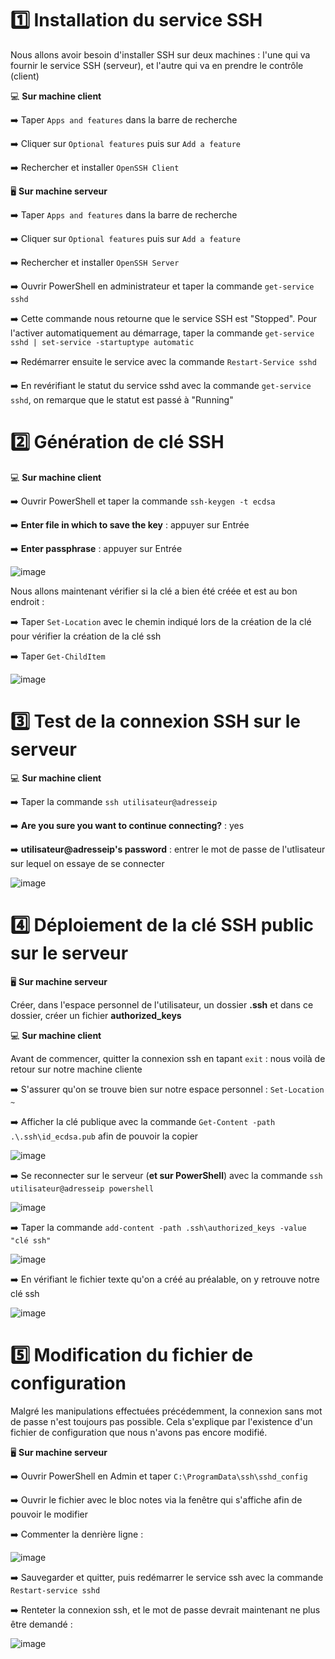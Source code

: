 # :one: Installation du service SSH  
  
Nous allons avoir besoin d'installer SSH sur deux machines : l'une qui va fournir le service SSH (serveur), et l'autre qui va en prendre le contrôle (client)  
  
💻 **Sur machine client**  
  
➡️ Taper `Apps and features` dans la barre de recherche  
  
➡️ Cliquer sur `Optional features` puis sur `Add a feature`  
  
➡️ Rechercher et installer `OpenSSH Client`  
  
🖥️ **Sur machine serveur**  
  
➡️ Taper `Apps and features` dans la barre de recherche  
  
➡️ Cliquer sur `Optional features` puis sur `Add a feature`  
  
➡️ Rechercher et installer `OpenSSH Server`  
  
➡️ Ouvrir PowerShell en administrateur et taper la commande `get-service sshd`  
  
➡️ Cette commande nous retourne que le service SSH est "Stopped". Pour l'activer automatiquement au démarrage, taper la commande `get-service sshd | set-service -startuptype automatic`  
  
➡️ Redémarrer ensuite le service avec la commande `Restart-Service sshd`  
  
➡️ En revérifiant le statut du service sshd avec la commande `get-service sshd`, on remarque que le statut est passé à "Running"  
  
# 2️⃣ Génération de clé SSH    
  
💻 **Sur machine client**  
  
➡️ Ouvrir PowerShell et taper la commande `ssh-keygen -t ecdsa`   
  
➡️ **Enter file in which to save the key** : appuyer sur Entrée  
  
➡️ **Enter passphrase** : appuyer sur Entrée  
  
![image](https://github.com/user-attachments/assets/a5503d0a-b7fd-4d7c-a81e-50d4b788a263)  
  
Nous allons maintenant vérifier si la clé a bien été créée et est au bon endroit : 
  
➡️ Taper `Set-Location` avec le chemin indiqué lors de la création de la clé pour vérifier la création de la clé ssh   
  
➡️ Taper `Get-ChildItem`  
  
![image](https://github.com/user-attachments/assets/42d24d7c-7cb6-4356-9284-05d296c3135c)  
  
# :three: Test de la connexion SSH sur le serveur  
  
💻 **Sur machine client**  
  
➡️ Taper la commande `ssh utilisateur@adresseip`  
  
➡️  **Are you sure you want to continue connecting?** : yes  
  
➡️ **utilisateur@adresseip's password** : entrer le mot de passe de l'utlisateur sur lequel on essaye de se connecter  

![image](https://github.com/user-attachments/assets/c7dea3f8-ffcf-4b93-8b42-9a7f57e25390)

  
# :four: Déploiement de la clé SSH public sur le serveur  
  
🖥️ **Sur machine serveur**  
  
Créer, dans l'espace personnel de l'utilisateur, un dossier **.ssh** et dans ce dossier, créer un fichier **authorized_keys**  
  
💻 **Sur machine client**  
  
Avant de commencer, quitter la connexion ssh en tapant `exit` : nous voilà de retour sur notre machine cliente  
  
➡️ S'assurer qu'on se trouve bien sur notre espace personnel : `Set-Location ~`  
  
➡️ Afficher la clé publique avec la commande `Get-Content -path .\.ssh\id_ecdsa.pub` afin de pouvoir la copier   
  
![image](https://github.com/user-attachments/assets/65315160-aac7-4f63-bb3c-3b65f3d192f1)  
  
➡️ Se reconnecter sur le serveur (**et sur PowerShell**) avec la commande `ssh utilisateur@adresseip powershell`  
  
![image](https://github.com/user-attachments/assets/ff8cd2d5-ef44-433c-9e64-16d6f8a8483b)  
  
➡️ Taper la commande `add-content -path .ssh\authorized_keys -value "clé ssh"`

![image](https://github.com/user-attachments/assets/0584d525-ae9f-420c-8bfe-b40e869123ff)  
  
➡️ En vérifiant le fichier texte qu'on a créé au préalable, on y retrouve notre clé ssh  
  
![image](https://github.com/user-attachments/assets/a9683060-8437-42ed-b4a6-b5bb94d29f08)  
  
# :five: Modification du fichier de configuration  
  
Malgré les manipulations effectuées précédemment, la connexion sans mot de passe n'est toujours pas possible. Cela s'explique par l'existence d'un fichier de configuration que nous n'avons pas encore modifié.  
  
🖥️ **Sur machine serveur**  
  
➡️ Ouvrir PowerShell en Admin et taper `C:\ProgramData\ssh\sshd_config`  
  
➡️ Ouvrir le fichier avec le bloc notes via la fenêtre qui s'affiche afin de pouvoir le modifier  
  
➡️ Commenter la denrière ligne :  
  
![image](https://github.com/user-attachments/assets/33af77c9-2a95-480f-8469-e167ba9a530c)  
  
➡️ Sauvegarder et quitter, puis redémarrer le service ssh avec la commande `Restart-service sshd`  
  
➡️ Renteter la connexion ssh, et le mot de passe devrait maintenant ne plus être demandé :  
  
![image](https://github.com/user-attachments/assets/232c44e5-d6fb-4ccb-9f20-7ad12f27ac68)   
  

  


  


  


  






  


